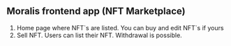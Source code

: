 ## Moralis frontend app (NFT Marketplace)

1) Home page where NFT\`s are listed. You can buy and edit NFT\`s if yours
2) Sell NFT. Users can list their NFT. Withdrawal is possible.